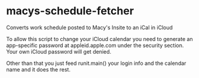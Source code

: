 # macys-schedule-fetcher
Converts work schedule posted to Macy's Insite to an iCal in iCloud

To allow this script to change your iCloud calendar you need to generate an app-specific password at appleid.apple.com under the security section. Your own iCloud password will get denied.

Other than that you just feed runit.main() your login info and the calendar name and it does the rest.
